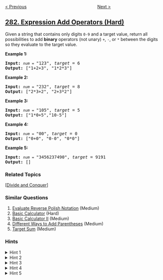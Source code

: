 <!--|This file generated by command(leetcode description); DO NOT EDIT.    |-->
<!--+----------------------------------------------------------------------+-->
<!--|@author    openset <openset.wang@gmail.com>                           |-->
<!--|@link      https://github.com/openset                                 |-->
<!--|@home      https://github.com/openset/leetcode                        |-->
<!--+----------------------------------------------------------------------+-->

[< Previous](../zigzag-iterator "Zigzag Iterator")
　　　　　　　　　　　　　　　　
[Next >](../move-zeroes "Move Zeroes")

## [282. Expression Add Operators (Hard)](https://leetcode.com/problems/expression-add-operators "给表达式添加运算符")

<p>Given a string that contains only digits <code>0-9</code> and a target value, return all possibilities to add <b>binary</b> operators (not unary) <code>+</code>, <code>-</code>, or <code>*</code> between the digits so they evaluate to the target value.</p>

<p><b>Example 1:</b></p>

<pre>
<b>Input:</b> <code><em>num</em> = </code>&quot;123&quot;, <em>target</em> = 6
<b>Output: </b>[&quot;1+2+3&quot;, &quot;1*2*3&quot;] 
</pre>

<p><b>Example 2:</b></p>

<pre>
<b>Input:</b> <code><em>num</em> = </code>&quot;232&quot;, <em>target</em> = 8
<b>Output: </b>[&quot;2*3+2&quot;, &quot;2+3*2&quot;]</pre>

<p><b>Example 3:</b></p>

<pre>
<b>Input:</b> <code><em>num</em> = </code>&quot;105&quot;, <em>target</em> = 5
<b>Output: </b>[&quot;1*0+5&quot;,&quot;10-5&quot;]</pre>

<p><b>Example 4:</b></p>

<pre>
<b>Input:</b> <code><em>num</em> = </code>&quot;00&quot;, <em>target</em> = 0
<b>Output: </b>[&quot;0+0&quot;, &quot;0-0&quot;, &quot;0*0&quot;]
</pre>

<p><b>Example 5:</b></p>

<pre>
<b>Input:</b> <code><em>num</em> = </code>&quot;3456237490&quot;, <em>target</em> = 9191
<b>Output: </b>[]
</pre>

### Related Topics
  [[Divide and Conquer](../../tag/divide-and-conquer/README.md)]

### Similar Questions
  1. [Evaluate Reverse Polish Notation](../evaluate-reverse-polish-notation) (Medium)
  1. [Basic Calculator](../basic-calculator) (Hard)
  1. [Basic Calculator II](../basic-calculator-ii) (Medium)
  1. [Different Ways to Add Parentheses](../different-ways-to-add-parentheses) (Medium)
  1. [Target Sum](../target-sum) (Medium)

### Hints
<details>
<summary>Hint 1</summary>
Note that a number can contain multiple digits.
</details>

<details>
<summary>Hint 2</summary>
Since the question asks us to find <b>all</b> of the valid expressions, we need a way to iterate over all of them. (<b>Hint:</b> Recursion!)
</details>

<details>
<summary>Hint 3</summary>
We can keep track of the expression string and evaluate it at the very end. But that would take a lot of time. Can we keep track of the expression's value as well so as to avoid the evaluation at the very end of recursion?
</details>

<details>
<summary>Hint 4</summary>
Think carefully about the multiply operator. It has a higher precedence than the addition and subtraction operators. 

<br> 1 + 2 = 3  <br>
1 + 2 - 4 --> 3 - 4 --> -1 <br>
1 + 2 - 4 * 12 --> -1 * 12 --> -12 (WRONG!) <br>
1 + 2 - 4 * 12 --> -1 - (-4) + (-4 * 12) --> 3 + (-48) --> -45 (CORRECT!)
</details>

<details>
<summary>Hint 5</summary>
We simply need to keep track of the last operand in our expression and reverse it's effect on the expression's value while considering the multiply operator.
</details>

